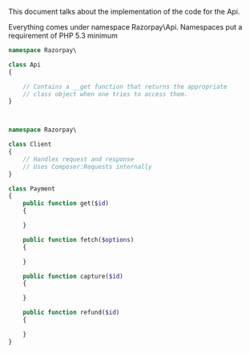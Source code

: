 This document talks about the implementation of the code for the Api.

Everything comes under namespace Razorpay\Api\.
Namespaces put a requirement of PHP 5.3 minimum

```php
namespace Razorpay\

class Api
{

    // Contains a __get function that returns the appropriate
    // class object when one tries to access them.
}



namespace Razorpay\

class Client
{
    // Handles request and response
    // Uses Composer:Requests internally
}

class Payment
{
    public function get($id)
    {

    }

    public function fetch($options)
    {

    }

    public function capture($id)
    {

    }

    public function refund($id)
    {

    }
}
```